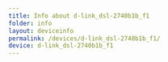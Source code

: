 ```yaml
---
title: Info about d-link_dsl-2740b1b_f1
folder: info
layout: deviceinfo
permalink: /devices/d-link_dsl-2740b1b_f1/
device: d-link_dsl-2740b1b_f1
---
```

